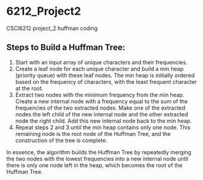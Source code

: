 # 6212_Project2
CSCI6212 project_2 huffman coding

## Steps to Build a Huffman Tree:
1. Start with an input array of unique characters and their frequencies.
2. Create a leaf node for each unique character and build a min heap (priority queue) with these leaf nodes. The min heap is initially ordered based on the frequency of characters, with the least frequent character at the root.
3. Extract two nodes with the minimum frequency from the min heap. Create a new internal node with a frequency equal to the sum of the frequencies of the two extracted nodes. Make one of the extracted nodes the left child of the new internal node and the other extracted node the right child. Add this new internal node back to the min heap.
4. Repeat steps 2 and 3 until the min heap contains only one node. This remaining node is the root node of the Huffman Tree, and the construction of the tree is complete.

In essence, the algorithm builds the Huffman Tree by repeatedly merging the two nodes with the lowest frequencies into a new internal node until there is only one node left in the heap, which becomes the root of the Huffman Tree.


